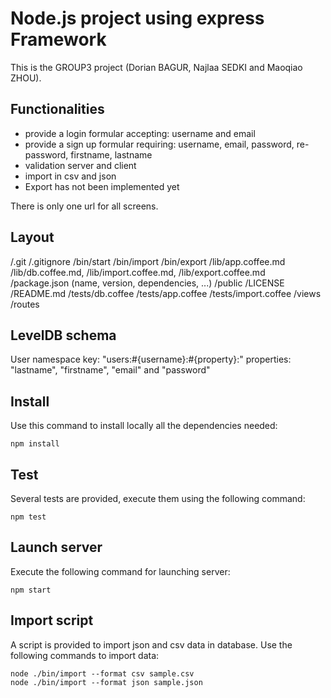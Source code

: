 # Node.js project using express Framework

This is the GROUP3 project (Dorian BAGUR, Najlaa SEDKI and Maoqiao ZHOU).

## Functionalities
* provide a login formular accepting: username and email
* provide a sign up formular requiring: username, email, password, re-password, firstname, lastname
* validation server and client
* import in csv and json
* Export has not been implemented yet

There is only one url for all screens.

## Layout

/.git /.gitignore /bin/start /bin/import /bin/export /lib/app.coffee.md /lib/db.coffee.md, /lib/import.coffee.md, /lib/export.coffee.md /package.json (name, version, dependencies, ...) /public /LICENSE /README.md /tests/db.coffee /tests/app.coffee /tests/import.coffee /views /routes

## LevelDB schema
User namespace key: "users:#{username}:#{property}:" properties: "lastname", "firstname", "email" and "password"

## Install
Use this command to install locally all the dependencies needed:
```
npm install
```

## Test
Several tests are provided, execute them using the following command:
```
npm test
```

## Launch server
Execute the following command for launching server:
```
npm start
```

## Import script
A script is provided to import json and csv data in database. Use the following commands to import data:

```
node ./bin/import --format csv sample.csv
node ./bin/import --format json sample.json
```
